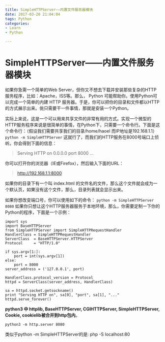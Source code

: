 ```yaml
---
title: SimpleHTTPServer——内置文件服务器模块
date: 2017-03-20 21:04:04
tags: Python
categories: 
- Learn
- Python

---
```


# SimpleHTTPServer——内置文件服务器模块

如果你急需一个简单的Web Server，但你又不想去下载并安装那些复杂的HTTP服务程序，比如：Apache，ISS等。那么， Python 可能帮助你。使用Python可以完成一个简单的内建 HTTP 服务器。于是，你可以把你的目录和文件都以HTTP的方式展示出来。佻只需要干一件事情，那就是安装一个Python。

实际上来说，这是一个可以用来共享文件的非常有用的方式。实现一个微型的HTTP服务程序来说是很简单的事情，在Python下，只需要一个命令行。下面是这个命令行：（假设我们需要共享我们的目录/home/haoel 而IP地址是192.168.1.1）
 `python -m SimpleHTTPServer`
这就行了，而我们的HTTP服务在8000号端口上侦听。你会得到下面的信息：

> Serving HTTP on 0.0.0.0 port 8000 ...

你可以打开你的浏览器（IE或Firefox），然后输入下面的URL：

> http://192.168.1.1:8000

如果你的目录下有一个叫 index.html 的文件名的文件，那么这个文件就会成为一个默认页，如果没有这个文件，那么，目录列表就会显示出来。

如果你想改变端口号，你可以使用如下的命令：
`python -m SimpleHTTPServer 8080`
如果你只想让这个HTTP服务器服务于本地环境，那么，你需要定制一下你的Python的程序，下面是一个示例：
```
import sys
import BaseHTTPServer
from SimpleHTTPServer import SimpleHTTPRequestHandler
HandlerClass = SimpleHTTPRequestHandler
ServerClass  = BaseHTTPServer.HTTPServer
Protocol     = "HTTP/1.0"
 
if sys.argv[1:]:
    port = int(sys.argv[1])
else:
    port = 8000
server_address = ('127.0.0.1', port)
 
HandlerClass.protocol_version = Protocol
httpd = ServerClass(server_address, HandlerClass)
 
sa = httpd.socket.getsockname()
print "Serving HTTP on", sa[0], "port", sa[1], "..."
httpd.serve_forever()
```

**python3 中 httplib, BaseHTTPServer, CGIHTTPServer, SimpleHTTPServer, Cookie, cookielib被合并到http包内**。

`python3 -m http.server 8080`

类似于python -m SimpleHTTPServer的是: php -S localhost:80
